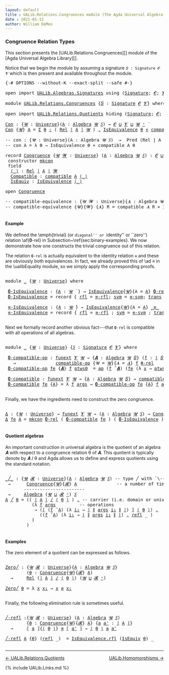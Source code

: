 ```yaml
---
layout: default
title : UALib.Relations.Congruences module (The Agda Universal Algebra Library)
date : 2021-01-13
author: William DeMeo
---
```


### <a id="congruence-relation-types">Congruence Relation Types</a>

This section presents the [UALib.Relations.Congruences][] module of the [Agda Universal Algebra Library][].

Notice that we begin the module by assuming a signature `𝑆 : Signature 𝓞 𝓥` which is then present and available throughout the module.

<pre class="Agda">
<a id="473" class="Symbol">{-#</a> <a id="477" class="Keyword">OPTIONS</a> <a id="485" class="Pragma">--without-K</a> <a id="497" class="Pragma">--exact-split</a> <a id="511" class="Pragma">--safe</a> <a id="518" class="Symbol">#-}</a>

<a id="523" class="Keyword">open</a> <a id="528" class="Keyword">import</a> <a id="535" href="UALib.Algebras.Signatures.html" class="Module">UALib.Algebras.Signatures</a> <a id="561" class="Keyword">using</a> <a id="567" class="Symbol">(</a><a id="568" href="UALib.Algebras.Signatures.html#1452" class="Function">Signature</a><a id="577" class="Symbol">;</a> <a id="579" href="universes.html#613" class="Generalizable">𝓞</a><a id="580" class="Symbol">;</a> <a id="582" href="universes.html#617" class="Generalizable">𝓥</a><a id="583" class="Symbol">)</a>

<a id="586" class="Keyword">module</a> <a id="593" href="UALib.Relations.Congruences.html" class="Module">UALib.Relations.Congruences</a> <a id="621" class="Symbol">{</a><a id="622" href="UALib.Relations.Congruences.html#622" class="Bound">𝑆</a> <a id="624" class="Symbol">:</a> <a id="626" href="UALib.Algebras.Signatures.html#1452" class="Function">Signature</a> <a id="636" href="universes.html#613" class="Generalizable">𝓞</a> <a id="638" href="universes.html#617" class="Generalizable">𝓥</a><a id="639" class="Symbol">}</a> <a id="641" class="Keyword">where</a>

<a id="648" class="Keyword">open</a> <a id="653" class="Keyword">import</a> <a id="660" href="UALib.Relations.Quotients.html" class="Module">UALib.Relations.Quotients</a> <a id="686" class="Keyword">hiding</a> <a id="693" class="Symbol">(</a><a id="694" href="UALib.Algebras.Signatures.html#1452" class="Function">Signature</a><a id="703" class="Symbol">;</a> <a id="705" href="universes.html#613" class="Generalizable">𝓞</a><a id="706" class="Symbol">;</a> <a id="708" href="universes.html#617" class="Generalizable">𝓥</a><a id="709" class="Symbol">)</a> <a id="711" class="Keyword">public</a>

<a id="Con"></a><a id="719" href="UALib.Relations.Congruences.html#719" class="Function">Con</a> <a id="723" class="Symbol">:</a> <a id="725" class="Symbol">{</a><a id="726" href="UALib.Relations.Congruences.html#726" class="Bound">𝓤</a> <a id="728" class="Symbol">:</a> <a id="730" href="universes.html#551" class="Postulate">Universe</a><a id="738" class="Symbol">}(</a><a id="740" href="UALib.Relations.Congruences.html#740" class="Bound">A</a> <a id="742" class="Symbol">:</a> <a id="744" href="UALib.Algebras.Algebras.html#811" class="Function">Algebra</a> <a id="752" href="UALib.Relations.Congruences.html#726" class="Bound">𝓤</a> <a id="754" href="UALib.Relations.Congruences.html#622" class="Bound">𝑆</a><a id="755" class="Symbol">)</a> <a id="757" class="Symbol">→</a> <a id="759" href="UALib.Relations.Congruences.html#636" class="Bound">𝓞</a> <a id="761" href="Agda.Primitive.html#636" class="Primitive Operator">⊔</a> <a id="763" href="UALib.Relations.Congruences.html#638" class="Bound">𝓥</a> <a id="765" href="Agda.Primitive.html#636" class="Primitive Operator">⊔</a> <a id="767" href="UALib.Relations.Congruences.html#726" class="Bound">𝓤</a> <a id="769" href="universes.html#527" class="Primitive Operator">⁺</a> <a id="771" href="universes.html#758" class="Function Operator">̇</a>
<a id="773" href="UALib.Relations.Congruences.html#719" class="Function">Con</a> <a id="777" class="Symbol">{</a><a id="778" href="UALib.Relations.Congruences.html#778" class="Bound">𝓤</a><a id="779" class="Symbol">}</a> <a id="781" href="UALib.Relations.Congruences.html#781" class="Bound">A</a> <a id="783" class="Symbol">=</a> <a id="785" href="MGS-MLTT.html#3074" class="Function">Σ</a> <a id="787" href="UALib.Relations.Congruences.html#787" class="Bound">θ</a> <a id="789" href="MGS-MLTT.html#3074" class="Function">꞉</a> <a id="791" class="Symbol">(</a> <a id="793" href="UALib.Relations.Binary.html#1487" class="Function">Rel</a> <a id="797" href="UALib.Prelude.Preliminaries.html#10371" class="Function Operator">∣</a> <a id="799" href="UALib.Relations.Congruences.html#781" class="Bound">A</a> <a id="801" href="UALib.Prelude.Preliminaries.html#10371" class="Function Operator">∣</a> <a id="803" href="UALib.Relations.Congruences.html#778" class="Bound">𝓤</a> <a id="805" class="Symbol">)</a> <a id="807" href="MGS-MLTT.html#3074" class="Function">,</a> <a id="809" href="UALib.Relations.Equivalences.html#668" class="Record">IsEquivalence</a> <a id="823" href="UALib.Relations.Congruences.html#787" class="Bound">θ</a> <a id="825" href="MGS-MLTT.html#3515" class="Function Operator">×</a> <a id="827" href="UALib.Relations.Quotients.html#6163" class="Function">compatible</a> <a id="838" href="UALib.Relations.Congruences.html#781" class="Bound">A</a> <a id="840" href="UALib.Relations.Congruences.html#787" class="Bound">θ</a>

<a id="843" class="Comment">-- con : {𝓤 : Universe}(A : Algebra 𝓤 𝑆)  →  Pred (Rel ∣ A ∣ 𝓤) (𝓞 ⊔ 𝓥 ⊔ 𝓤)</a>
<a id="919" class="Comment">-- con A = λ θ → IsEquivalence θ × compatible A θ</a>

<a id="970" class="Keyword">record</a> <a id="Congruence"></a><a id="977" href="UALib.Relations.Congruences.html#977" class="Record">Congruence</a> <a id="988" class="Symbol">{</a><a id="989" href="UALib.Relations.Congruences.html#989" class="Bound">𝓤</a> <a id="991" href="UALib.Relations.Congruences.html#991" class="Bound">𝓦</a> <a id="993" class="Symbol">:</a> <a id="995" href="universes.html#551" class="Postulate">Universe</a><a id="1003" class="Symbol">}</a> <a id="1005" class="Symbol">(</a><a id="1006" href="UALib.Relations.Congruences.html#1006" class="Bound">A</a> <a id="1008" class="Symbol">:</a> <a id="1010" href="UALib.Algebras.Algebras.html#811" class="Function">Algebra</a> <a id="1018" href="UALib.Relations.Congruences.html#989" class="Bound">𝓤</a> <a id="1020" href="UALib.Relations.Congruences.html#622" class="Bound">𝑆</a><a id="1021" class="Symbol">)</a> <a id="1023" class="Symbol">:</a> <a id="1025" href="UALib.Relations.Congruences.html#636" class="Bound">𝓞</a> <a id="1027" href="Agda.Primitive.html#636" class="Primitive Operator">⊔</a> <a id="1029" href="UALib.Relations.Congruences.html#638" class="Bound">𝓥</a> <a id="1031" href="Agda.Primitive.html#636" class="Primitive Operator">⊔</a> <a id="1033" href="UALib.Relations.Congruences.html#989" class="Bound">𝓤</a> <a id="1035" href="Agda.Primitive.html#636" class="Primitive Operator">⊔</a> <a id="1037" href="UALib.Relations.Congruences.html#991" class="Bound">𝓦</a> <a id="1039" href="universes.html#527" class="Primitive Operator">⁺</a> <a id="1041" href="universes.html#758" class="Function Operator">̇</a>  <a id="1044" class="Keyword">where</a>
 <a id="1051" class="Keyword">constructor</a> <a id="mkcon"></a><a id="1063" href="UALib.Relations.Congruences.html#1063" class="InductiveConstructor">mkcon</a>
 <a id="1070" class="Keyword">field</a>
  <a id="Congruence.⟨_⟩"></a><a id="1078" href="UALib.Relations.Congruences.html#1078" class="Field Operator">⟨_⟩</a> <a id="1082" class="Symbol">:</a> <a id="1084" href="UALib.Relations.Binary.html#1487" class="Function">Rel</a> <a id="1088" href="UALib.Prelude.Preliminaries.html#10371" class="Function Operator">∣</a> <a id="1090" href="UALib.Relations.Congruences.html#1006" class="Bound">A</a> <a id="1092" href="UALib.Prelude.Preliminaries.html#10371" class="Function Operator">∣</a> <a id="1094" href="UALib.Relations.Congruences.html#991" class="Bound">𝓦</a>
  <a id="Congruence.Compatible"></a><a id="1098" href="UALib.Relations.Congruences.html#1098" class="Field">Compatible</a> <a id="1109" class="Symbol">:</a> <a id="1111" href="UALib.Relations.Quotients.html#6163" class="Function">compatible</a> <a id="1122" href="UALib.Relations.Congruences.html#1006" class="Bound">A</a> <a id="1124" href="UALib.Relations.Congruences.html#1078" class="Field Operator">⟨_⟩</a>
  <a id="Congruence.IsEquiv"></a><a id="1130" href="UALib.Relations.Congruences.html#1130" class="Field">IsEquiv</a> <a id="1138" class="Symbol">:</a> <a id="1140" href="UALib.Relations.Equivalences.html#668" class="Record">IsEquivalence</a> <a id="1154" href="UALib.Relations.Congruences.html#1078" class="Field Operator">⟨_⟩</a>

<a id="1159" class="Keyword">open</a> <a id="1164" href="UALib.Relations.Congruences.html#977" class="Module">Congruence</a>

<a id="1176" class="Comment">-- compatible-equivalence : {𝓤 𝓦 : Universe}{𝑨 : Algebra 𝓤 𝑆} → Rel ∣ 𝑨 ∣ 𝓦 → 𝓞 ⊔ 𝓥 ⊔ 𝓦 ⊔ 𝓤 ̇</a>
<a id="1270" class="Comment">-- compatible-equivalence {𝓤}{𝓦} {𝑨} R = compatible 𝑨 R × IsEquivalence R</a>

</pre>

#### Example

We defined the \emph{trivial} (or ``diagonal'' or ``identity'' or ``zero'') relation \af{𝟎-rel} in Subsection~\ref{sec:binary-examples}.  We now demonstrate how one constructs the trivial congruence out of this relation.

The relation `𝟎-rel` is actually equivalent to the identity relation `≡` and these are obviously both equivalences. In fact, we already proved this of \ad ≡ in the \ualibEquality module, so we simply apply the corresponding proofs.

<pre class="Agda">

<a id="1840" class="Keyword">module</a> <a id="1847" href="UALib.Relations.Congruences.html#1847" class="Module">_</a> <a id="1849" class="Symbol">{</a><a id="1850" href="UALib.Relations.Congruences.html#1850" class="Bound">𝓤</a> <a id="1852" class="Symbol">:</a> <a id="1854" href="universes.html#551" class="Postulate">Universe</a><a id="1862" class="Symbol">}</a> <a id="1864" class="Keyword">where</a>

 <a id="1872" href="UALib.Relations.Congruences.html#1872" class="Function">𝟎-IsEquivalence</a> <a id="1888" class="Symbol">:</a> <a id="1890" class="Symbol">{</a><a id="1891" href="UALib.Relations.Congruences.html#1891" class="Bound">A</a> <a id="1893" class="Symbol">:</a> <a id="1895" href="UALib.Relations.Congruences.html#1850" class="Bound">𝓤</a> <a id="1897" href="universes.html#758" class="Function Operator">̇</a> <a id="1899" class="Symbol">}</a> <a id="1901" class="Symbol">→</a> <a id="1903" href="UALib.Relations.Equivalences.html#668" class="Record">IsEquivalence</a><a id="1916" class="Symbol">{</a><a id="1917" href="UALib.Relations.Congruences.html#1850" class="Bound">𝓤</a><a id="1918" class="Symbol">}{</a><a id="1920" class="Argument">A</a> <a id="1922" class="Symbol">=</a> <a id="1924" href="UALib.Relations.Congruences.html#1891" class="Bound">A</a><a id="1925" class="Symbol">}</a> <a id="1927" href="UALib.Relations.Binary.html#1995" class="Function">𝟎-rel</a>
 <a id="1934" href="UALib.Relations.Congruences.html#1872" class="Function">𝟎-IsEquivalence</a> <a id="1950" class="Symbol">=</a> <a id="1952" class="Keyword">record</a> <a id="1959" class="Symbol">{</a> <a id="1961" href="UALib.Relations.Equivalences.html#736" class="Field">rfl</a> <a id="1965" class="Symbol">=</a> <a id="1967" href="UALib.Prelude.Equality.html#1368" class="Function">≡-rfl</a><a id="1972" class="Symbol">;</a> <a id="1974" href="UALib.Relations.Equivalences.html#761" class="Field">sym</a> <a id="1978" class="Symbol">=</a> <a id="1980" href="UALib.Prelude.Equality.html#1412" class="Function">≡-sym</a><a id="1985" class="Symbol">;</a> <a id="1987" href="UALib.Relations.Equivalences.html#786" class="Field">trans</a> <a id="1993" class="Symbol">=</a> <a id="1995" href="UALib.Prelude.Equality.html#1477" class="Function">≡-trans</a> <a id="2003" class="Symbol">}</a>

 <a id="2007" href="UALib.Relations.Congruences.html#2007" class="Function">≡-IsEquivalence</a> <a id="2023" class="Symbol">:</a> <a id="2025" class="Symbol">{</a><a id="2026" href="UALib.Relations.Congruences.html#2026" class="Bound">A</a> <a id="2028" class="Symbol">:</a> <a id="2030" href="UALib.Relations.Congruences.html#1850" class="Bound">𝓤</a> <a id="2032" href="universes.html#758" class="Function Operator">̇</a><a id="2033" class="Symbol">}</a> <a id="2035" class="Symbol">→</a> <a id="2037" href="UALib.Relations.Equivalences.html#668" class="Record">IsEquivalence</a><a id="2050" class="Symbol">{</a><a id="2051" href="UALib.Relations.Congruences.html#1850" class="Bound">𝓤</a><a id="2052" class="Symbol">}{</a><a id="2054" class="Argument">A</a> <a id="2056" class="Symbol">=</a> <a id="2058" href="UALib.Relations.Congruences.html#2026" class="Bound">A</a><a id="2059" class="Symbol">}</a> <a id="2061" href="UALib.Prelude.Preliminaries.html#5654" class="Datatype Operator">_≡_</a>
 <a id="2066" href="UALib.Relations.Congruences.html#2007" class="Function">≡-IsEquivalence</a> <a id="2082" class="Symbol">=</a> <a id="2084" class="Keyword">record</a> <a id="2091" class="Symbol">{</a> <a id="2093" href="UALib.Relations.Equivalences.html#736" class="Field">rfl</a> <a id="2097" class="Symbol">=</a> <a id="2099" href="UALib.Prelude.Equality.html#1368" class="Function">≡-rfl</a> <a id="2105" class="Symbol">;</a> <a id="2107" href="UALib.Relations.Equivalences.html#761" class="Field">sym</a> <a id="2111" class="Symbol">=</a> <a id="2113" href="UALib.Prelude.Equality.html#1412" class="Function">≡-sym</a> <a id="2119" class="Symbol">;</a> <a id="2121" href="UALib.Relations.Equivalences.html#786" class="Field">trans</a> <a id="2127" class="Symbol">=</a> <a id="2129" href="UALib.Prelude.Equality.html#1477" class="Function">≡-trans</a> <a id="2137" class="Symbol">}</a>

</pre>

Next we formally record another obvious fact---that `𝟎-rel` is compatible with all operations of all algebras.

<pre class="Agda">

<a id="2278" class="Keyword">module</a> <a id="2285" href="UALib.Relations.Congruences.html#2285" class="Module">_</a> <a id="2287" class="Symbol">{</a><a id="2288" href="UALib.Relations.Congruences.html#2288" class="Bound">𝓤</a> <a id="2290" class="Symbol">:</a> <a id="2292" href="universes.html#551" class="Postulate">Universe</a><a id="2300" class="Symbol">}</a> <a id="2302" class="Symbol">{</a><a id="2303" href="UALib.Relations.Congruences.html#2303" class="Bound">𝑆</a> <a id="2305" class="Symbol">:</a> <a id="2307" href="UALib.Algebras.Signatures.html#1452" class="Function">Signature</a> <a id="2317" href="UALib.Relations.Congruences.html#636" class="Bound">𝓞</a> <a id="2319" href="UALib.Relations.Congruences.html#638" class="Bound">𝓥</a><a id="2320" class="Symbol">}</a> <a id="2322" class="Keyword">where</a>

 <a id="2330" href="UALib.Relations.Congruences.html#2330" class="Function">𝟎-compatible-op</a> <a id="2346" class="Symbol">:</a> <a id="2348" href="MGS-FunExt-from-Univalence.html#393" class="Function">funext</a> <a id="2355" href="UALib.Relations.Congruences.html#638" class="Bound">𝓥</a> <a id="2357" href="UALib.Relations.Congruences.html#2288" class="Bound">𝓤</a> <a id="2359" class="Symbol">→</a> <a id="2361" class="Symbol">{</a><a id="2362" href="UALib.Relations.Congruences.html#2362" class="Bound">𝑨</a> <a id="2364" class="Symbol">:</a> <a id="2366" href="UALib.Algebras.Algebras.html#811" class="Function">Algebra</a> <a id="2374" href="UALib.Relations.Congruences.html#2288" class="Bound">𝓤</a> <a id="2376" href="UALib.Relations.Congruences.html#2303" class="Bound">𝑆</a><a id="2377" class="Symbol">}</a> <a id="2379" class="Symbol">(</a><a id="2380" href="UALib.Relations.Congruences.html#2380" class="Bound">f</a> <a id="2382" class="Symbol">:</a> <a id="2384" href="UALib.Prelude.Preliminaries.html#10371" class="Function Operator">∣</a> <a id="2386" href="UALib.Relations.Congruences.html#2303" class="Bound">𝑆</a> <a id="2388" href="UALib.Prelude.Preliminaries.html#10371" class="Function Operator">∣</a><a id="2389" class="Symbol">)</a>
   <a id="2394" class="Symbol">→</a>               <a id="2410" href="UALib.Relations.Quotients.html#5894" class="Function">compatible-op</a> <a id="2424" class="Symbol">{</a><a id="2425" class="Argument">𝓤</a> <a id="2427" class="Symbol">=</a> <a id="2429" href="UALib.Relations.Congruences.html#2288" class="Bound">𝓤</a><a id="2430" class="Symbol">}{</a><a id="2432" class="Argument">𝑨</a> <a id="2434" class="Symbol">=</a> <a id="2436" href="UALib.Relations.Congruences.html#2362" class="Bound">𝑨</a><a id="2437" class="Symbol">}</a> <a id="2439" href="UALib.Relations.Congruences.html#2380" class="Bound">f</a> <a id="2441" href="UALib.Relations.Binary.html#1995" class="Function">𝟎-rel</a>
 <a id="2448" href="UALib.Relations.Congruences.html#2330" class="Function">𝟎-compatible-op</a> <a id="2464" href="UALib.Relations.Congruences.html#2464" class="Bound">fe</a> <a id="2467" class="Symbol">{</a><a id="2468" href="UALib.Relations.Congruences.html#2468" class="Bound">𝑨</a><a id="2469" class="Symbol">}</a> <a id="2471" href="UALib.Relations.Congruences.html#2471" class="Bound">f</a> <a id="2473" href="UALib.Relations.Congruences.html#2473" class="Bound">ptws0</a>  <a id="2480" class="Symbol">=</a> <a id="2482" href="MGS-MLTT.html#6613" class="Function">ap</a> <a id="2485" class="Symbol">(</a><a id="2486" href="UALib.Relations.Congruences.html#2471" class="Bound">f</a> <a id="2488" href="UALib.Algebras.Algebras.html#3426" class="Function Operator">̂</a> <a id="2490" href="UALib.Relations.Congruences.html#2468" class="Bound">𝑨</a><a id="2491" class="Symbol">)</a> <a id="2493" class="Symbol">(</a><a id="2494" href="UALib.Relations.Congruences.html#2464" class="Bound">fe</a> <a id="2497" class="Symbol">(λ</a> <a id="2500" href="UALib.Relations.Congruences.html#2500" class="Bound">x</a> <a id="2502" class="Symbol">→</a> <a id="2504" href="UALib.Relations.Congruences.html#2473" class="Bound">ptws0</a> <a id="2510" href="UALib.Relations.Congruences.html#2500" class="Bound">x</a><a id="2511" class="Symbol">))</a>

 <a id="2516" href="UALib.Relations.Congruences.html#2516" class="Function">𝟎-compatible</a> <a id="2529" class="Symbol">:</a> <a id="2531" href="MGS-FunExt-from-Univalence.html#393" class="Function">funext</a> <a id="2538" href="UALib.Relations.Congruences.html#638" class="Bound">𝓥</a> <a id="2540" href="UALib.Relations.Congruences.html#2288" class="Bound">𝓤</a> <a id="2542" class="Symbol">→</a> <a id="2544" class="Symbol">{</a><a id="2545" href="UALib.Relations.Congruences.html#2545" class="Bound">A</a> <a id="2547" class="Symbol">:</a> <a id="2549" href="UALib.Algebras.Algebras.html#811" class="Function">Algebra</a> <a id="2557" href="UALib.Relations.Congruences.html#2288" class="Bound">𝓤</a> <a id="2559" href="UALib.Relations.Congruences.html#2303" class="Bound">𝑆</a><a id="2560" class="Symbol">}</a> <a id="2562" class="Symbol">→</a> <a id="2564" href="UALib.Relations.Quotients.html#6163" class="Function">compatible</a> <a id="2575" href="UALib.Relations.Congruences.html#2545" class="Bound">A</a> <a id="2577" href="UALib.Relations.Binary.html#1995" class="Function">𝟎-rel</a>
 <a id="2584" href="UALib.Relations.Congruences.html#2516" class="Function">𝟎-compatible</a> <a id="2597" href="UALib.Relations.Congruences.html#2597" class="Bound">fe</a> <a id="2600" class="Symbol">{</a><a id="2601" href="UALib.Relations.Congruences.html#2601" class="Bound">A</a><a id="2602" class="Symbol">}</a> <a id="2604" class="Symbol">=</a> <a id="2606" class="Symbol">λ</a> <a id="2608" href="UALib.Relations.Congruences.html#2608" class="Bound">f</a> <a id="2610" href="UALib.Relations.Congruences.html#2610" class="Bound">args</a> <a id="2615" class="Symbol">→</a> <a id="2617" href="UALib.Relations.Congruences.html#2330" class="Function">𝟎-compatible-op</a> <a id="2633" href="UALib.Relations.Congruences.html#2597" class="Bound">fe</a> <a id="2636" class="Symbol">{</a><a id="2637" href="UALib.Relations.Congruences.html#2601" class="Bound">A</a><a id="2638" class="Symbol">}</a> <a id="2640" href="UALib.Relations.Congruences.html#2608" class="Bound">f</a> <a id="2642" href="UALib.Relations.Congruences.html#2610" class="Bound">args</a>

</pre>

Finally, we have the ingredients need to construct the zero congruence.

<pre class="Agda">

<a id="Δ"></a><a id="2747" href="UALib.Relations.Congruences.html#2747" class="Function">Δ</a> <a id="2749" class="Symbol">:</a> <a id="2751" class="Symbol">{</a><a id="2752" href="UALib.Relations.Congruences.html#2752" class="Bound">𝓤</a> <a id="2754" class="Symbol">:</a> <a id="2756" href="universes.html#551" class="Postulate">Universe</a><a id="2764" class="Symbol">}</a> <a id="2766" class="Symbol">→</a> <a id="2768" href="MGS-FunExt-from-Univalence.html#393" class="Function">funext</a> <a id="2775" href="UALib.Relations.Congruences.html#638" class="Bound">𝓥</a> <a id="2777" href="UALib.Relations.Congruences.html#2752" class="Bound">𝓤</a> <a id="2779" class="Symbol">→</a> <a id="2781" class="Symbol">(</a><a id="2782" href="UALib.Relations.Congruences.html#2782" class="Bound">A</a> <a id="2784" class="Symbol">:</a> <a id="2786" href="UALib.Algebras.Algebras.html#811" class="Function">Algebra</a> <a id="2794" href="UALib.Relations.Congruences.html#2752" class="Bound">𝓤</a> <a id="2796" href="UALib.Relations.Congruences.html#622" class="Bound">𝑆</a><a id="2797" class="Symbol">)</a> <a id="2799" class="Symbol">→</a> <a id="2801" href="UALib.Relations.Congruences.html#977" class="Record">Congruence</a> <a id="2812" href="UALib.Relations.Congruences.html#2782" class="Bound">A</a>
<a id="2814" href="UALib.Relations.Congruences.html#2747" class="Function">Δ</a> <a id="2816" href="UALib.Relations.Congruences.html#2816" class="Bound">fe</a> <a id="2819" href="UALib.Relations.Congruences.html#2819" class="Bound">A</a> <a id="2821" class="Symbol">=</a> <a id="2823" href="UALib.Relations.Congruences.html#1063" class="InductiveConstructor">mkcon</a> <a id="2829" href="UALib.Relations.Binary.html#1995" class="Function">𝟎-rel</a> <a id="2835" class="Symbol">(</a> <a id="2837" href="UALib.Relations.Congruences.html#2516" class="Function">𝟎-compatible</a> <a id="2850" href="UALib.Relations.Congruences.html#2816" class="Bound">fe</a> <a id="2853" class="Symbol">)</a> <a id="2855" class="Symbol">(</a> <a id="2857" href="UALib.Relations.Congruences.html#1872" class="Function">𝟎-IsEquivalence</a> <a id="2873" class="Symbol">)</a>

</pre>

#### Quotient algebras

An important construction in universal algebra is the quotient of an algebra 𝑨 with respect to a congruence relation θ of 𝑨.  This quotient is typically denote by 𝑨 / θ and Agda allows us to define and express quotients using the standard notation.

<pre class="Agda">

<a id="_╱_"></a><a id="3176" href="UALib.Relations.Congruences.html#3176" class="Function Operator">_╱_</a> <a id="3180" class="Symbol">:</a> <a id="3182" class="Symbol">{</a><a id="3183" href="UALib.Relations.Congruences.html#3183" class="Bound">𝓤</a> <a id="3185" href="UALib.Relations.Congruences.html#3185" class="Bound">𝓡</a> <a id="3187" class="Symbol">:</a> <a id="3189" href="universes.html#551" class="Postulate">Universe</a><a id="3197" class="Symbol">}(</a><a id="3199" href="UALib.Relations.Congruences.html#3199" class="Bound">A</a> <a id="3201" class="Symbol">:</a> <a id="3203" href="UALib.Algebras.Algebras.html#811" class="Function">Algebra</a> <a id="3211" href="UALib.Relations.Congruences.html#3183" class="Bound">𝓤</a> <a id="3213" href="UALib.Relations.Congruences.html#622" class="Bound">𝑆</a><a id="3214" class="Symbol">)</a> <a id="3216" class="Comment">-- type ╱ with `\---` plus `C-f`</a>
 <a id="3250" class="Symbol">→</a>      <a id="3257" href="UALib.Relations.Congruences.html#977" class="Record">Congruence</a><a id="3267" class="Symbol">{</a><a id="3268" href="UALib.Relations.Congruences.html#3183" class="Bound">𝓤</a><a id="3269" class="Symbol">}{</a><a id="3271" href="UALib.Relations.Congruences.html#3185" class="Bound">𝓡</a><a id="3272" class="Symbol">}</a> <a id="3274" href="UALib.Relations.Congruences.html#3199" class="Bound">A</a>               <a id="3290" class="Comment">-- a number of times, then `\_p`</a>
       <a id="3330" class="Comment">-----------------------</a>
 <a id="3355" class="Symbol">→</a>     <a id="3361" href="UALib.Algebras.Algebras.html#811" class="Function">Algebra</a> <a id="3369" class="Symbol">(</a><a id="3370" href="UALib.Relations.Congruences.html#3183" class="Bound">𝓤</a> <a id="3372" href="Agda.Primitive.html#636" class="Primitive Operator">⊔</a> <a id="3374" href="UALib.Relations.Congruences.html#3185" class="Bound">𝓡</a> <a id="3376" href="universes.html#527" class="Primitive Operator">⁺</a><a id="3377" class="Symbol">)</a> <a id="3379" href="UALib.Relations.Congruences.html#622" class="Bound">𝑆</a>
<a id="3381" href="UALib.Relations.Congruences.html#3381" class="Bound">A</a> <a id="3383" href="UALib.Relations.Congruences.html#3176" class="Function Operator">╱</a> <a id="3385" href="UALib.Relations.Congruences.html#3385" class="Bound">θ</a> <a id="3387" class="Symbol">=</a> <a id="3389" class="Symbol">((</a> <a id="3392" href="UALib.Prelude.Preliminaries.html#10371" class="Function Operator">∣</a> <a id="3394" href="UALib.Relations.Congruences.html#3381" class="Bound">A</a> <a id="3396" href="UALib.Prelude.Preliminaries.html#10371" class="Function Operator">∣</a> <a id="3398" href="UALib.Relations.Quotients.html#1422" class="Function Operator">/</a> <a id="3400" href="UALib.Relations.Congruences.html#1078" class="Field Operator">⟨</a> <a id="3402" href="UALib.Relations.Congruences.html#3385" class="Bound">θ</a> <a id="3404" href="UALib.Relations.Congruences.html#1078" class="Field Operator">⟩</a> <a id="3406" class="Symbol">)</a> <a id="3408" href="UALib.Prelude.Preliminaries.html#5763" class="InductiveConstructor Operator">,</a> <a id="3410" class="Comment">-- carrier (i.e. domain or universe))</a>
          <a id="3458" class="Symbol">(λ</a> <a id="3461" href="UALib.Relations.Congruences.html#3461" class="Bound">f</a> <a id="3463" href="UALib.Relations.Congruences.html#3463" class="Bound">args</a>         <a id="3476" class="Comment">-- operations</a>
           <a id="3501" class="Symbol">→</a> <a id="3503" class="Symbol">(</a><a id="3504" href="UALib.Relations.Quotients.html#740" class="Function Operator">[</a> <a id="3506" class="Symbol">(</a><a id="3507" href="UALib.Relations.Congruences.html#3461" class="Bound">f</a> <a id="3509" href="UALib.Algebras.Algebras.html#3426" class="Function Operator">̂</a> <a id="3511" href="UALib.Relations.Congruences.html#3381" class="Bound">A</a><a id="3512" class="Symbol">)</a> <a id="3514" class="Symbol">(λ</a> <a id="3517" href="UALib.Relations.Congruences.html#3517" class="Bound">i₁</a> <a id="3520" class="Symbol">→</a> <a id="3522" href="UALib.Prelude.Preliminaries.html#10371" class="Function Operator">∣</a> <a id="3524" href="UALib.Prelude.Preliminaries.html#10452" class="Function Operator">∥</a> <a id="3526" href="UALib.Relations.Congruences.html#3463" class="Bound">args</a> <a id="3531" href="UALib.Relations.Congruences.html#3517" class="Bound">i₁</a> <a id="3534" href="UALib.Prelude.Preliminaries.html#10452" class="Function Operator">∥</a> <a id="3536" href="UALib.Prelude.Preliminaries.html#10371" class="Function Operator">∣</a><a id="3537" class="Symbol">)</a> <a id="3539" href="UALib.Relations.Quotients.html#740" class="Function Operator">]</a> <a id="3541" href="UALib.Relations.Congruences.html#1078" class="Field Operator">⟨</a> <a id="3543" href="UALib.Relations.Congruences.html#3385" class="Bound">θ</a> <a id="3545" href="UALib.Relations.Congruences.html#1078" class="Field Operator">⟩</a><a id="3546" class="Symbol">)</a> <a id="3548" href="UALib.Prelude.Preliminaries.html#5763" class="InductiveConstructor Operator">,</a>
             <a id="3563" class="Symbol">((</a><a id="3565" href="UALib.Relations.Congruences.html#3461" class="Bound">f</a> <a id="3567" href="UALib.Algebras.Algebras.html#3426" class="Function Operator">̂</a> <a id="3569" href="UALib.Relations.Congruences.html#3381" class="Bound">A</a><a id="3570" class="Symbol">)</a> <a id="3572" class="Symbol">(λ</a> <a id="3575" href="UALib.Relations.Congruences.html#3575" class="Bound">i₁</a> <a id="3578" class="Symbol">→</a> <a id="3580" href="UALib.Prelude.Preliminaries.html#10371" class="Function Operator">∣</a> <a id="3582" href="UALib.Prelude.Preliminaries.html#10452" class="Function Operator">∥</a> <a id="3584" href="UALib.Relations.Congruences.html#3463" class="Bound">args</a> <a id="3589" href="UALib.Relations.Congruences.html#3575" class="Bound">i₁</a> <a id="3592" href="UALib.Prelude.Preliminaries.html#10452" class="Function Operator">∥</a> <a id="3594" href="UALib.Prelude.Preliminaries.html#10371" class="Function Operator">∣</a><a id="3595" class="Symbol">)</a> <a id="3597" href="UALib.Prelude.Preliminaries.html#5763" class="InductiveConstructor Operator">,</a> <a id="3599" href="UALib.Prelude.Preliminaries.html#5690" class="InductiveConstructor">refl</a> <a id="3604" class="Symbol">_</a> <a id="3606" class="Symbol">)</a>
          <a id="3618" class="Symbol">)</a>
        <a id="3628" class="Symbol">)</a>

</pre>

#### Examples

The zero element of a quotient can be expressed as follows.

<pre class="Agda">

<a id="Zero╱"></a><a id="3733" href="UALib.Relations.Congruences.html#3733" class="Function">Zero╱</a> <a id="3739" class="Symbol">:</a> <a id="3741" class="Symbol">{</a><a id="3742" href="UALib.Relations.Congruences.html#3742" class="Bound">𝓤</a> <a id="3744" href="UALib.Relations.Congruences.html#3744" class="Bound">𝓡</a> <a id="3746" class="Symbol">:</a> <a id="3748" href="universes.html#551" class="Postulate">Universe</a><a id="3756" class="Symbol">}{</a><a id="3758" href="UALib.Relations.Congruences.html#3758" class="Bound">A</a> <a id="3760" class="Symbol">:</a> <a id="3762" href="UALib.Algebras.Algebras.html#811" class="Function">Algebra</a> <a id="3770" href="UALib.Relations.Congruences.html#3742" class="Bound">𝓤</a> <a id="3772" href="UALib.Relations.Congruences.html#622" class="Bound">𝑆</a><a id="3773" class="Symbol">}</a>
        <a id="3783" class="Symbol">(</a><a id="3784" href="UALib.Relations.Congruences.html#3784" class="Bound">θ</a> <a id="3786" class="Symbol">:</a> <a id="3788" href="UALib.Relations.Congruences.html#977" class="Record">Congruence</a><a id="3798" class="Symbol">{</a><a id="3799" href="UALib.Relations.Congruences.html#3742" class="Bound">𝓤</a><a id="3800" class="Symbol">}{</a><a id="3802" href="UALib.Relations.Congruences.html#3744" class="Bound">𝓡</a><a id="3803" class="Symbol">}</a> <a id="3805" href="UALib.Relations.Congruences.html#3758" class="Bound">A</a><a id="3806" class="Symbol">)</a>
  <a id="3810" class="Symbol">→</a>     <a id="3816" href="UALib.Relations.Binary.html#1487" class="Function">Rel</a> <a id="3820" class="Symbol">(</a><a id="3821" href="UALib.Prelude.Preliminaries.html#10371" class="Function Operator">∣</a> <a id="3823" href="UALib.Relations.Congruences.html#3758" class="Bound">A</a> <a id="3825" href="UALib.Prelude.Preliminaries.html#10371" class="Function Operator">∣</a> <a id="3827" href="UALib.Relations.Quotients.html#1422" class="Function Operator">/</a> <a id="3829" href="UALib.Relations.Congruences.html#1078" class="Field Operator">⟨</a> <a id="3831" href="UALib.Relations.Congruences.html#3784" class="Bound">θ</a> <a id="3833" href="UALib.Relations.Congruences.html#1078" class="Field Operator">⟩</a><a id="3834" class="Symbol">)</a> <a id="3836" class="Symbol">(</a><a id="3837" href="UALib.Relations.Congruences.html#3742" class="Bound">𝓤</a> <a id="3839" href="Agda.Primitive.html#636" class="Primitive Operator">⊔</a> <a id="3841" href="UALib.Relations.Congruences.html#3744" class="Bound">𝓡</a> <a id="3843" href="universes.html#527" class="Primitive Operator">⁺</a><a id="3844" class="Symbol">)</a>

<a id="3847" href="UALib.Relations.Congruences.html#3733" class="Function">Zero╱</a> <a id="3853" href="UALib.Relations.Congruences.html#3853" class="Bound">θ</a> <a id="3855" class="Symbol">=</a> <a id="3857" class="Symbol">λ</a> <a id="3859" href="UALib.Relations.Congruences.html#3859" class="Bound">x</a> <a id="3861" href="UALib.Relations.Congruences.html#3861" class="Bound">x₁</a> <a id="3864" class="Symbol">→</a> <a id="3866" href="UALib.Relations.Congruences.html#3859" class="Bound">x</a> <a id="3868" href="UALib.Prelude.Preliminaries.html#5654" class="Datatype Operator">≡</a> <a id="3870" href="UALib.Relations.Congruences.html#3861" class="Bound">x₁</a>

</pre>

Finally, the following elimination rule is sometimes useful.

<pre class="Agda">

<a id="╱-refl"></a><a id="3962" href="UALib.Relations.Congruences.html#3962" class="Function">╱-refl</a> <a id="3969" class="Symbol">:{</a><a id="3971" href="UALib.Relations.Congruences.html#3971" class="Bound">𝓤</a> <a id="3973" href="UALib.Relations.Congruences.html#3973" class="Bound">𝓡</a> <a id="3975" class="Symbol">:</a> <a id="3977" href="universes.html#551" class="Postulate">Universe</a><a id="3985" class="Symbol">}</a> <a id="3987" class="Symbol">(</a><a id="3988" href="UALib.Relations.Congruences.html#3988" class="Bound">A</a> <a id="3990" class="Symbol">:</a> <a id="3992" href="UALib.Algebras.Algebras.html#811" class="Function">Algebra</a> <a id="4000" href="UALib.Relations.Congruences.html#3971" class="Bound">𝓤</a> <a id="4002" href="UALib.Relations.Congruences.html#622" class="Bound">𝑆</a><a id="4003" class="Symbol">)</a>
        <a id="4013" class="Symbol">{</a><a id="4014" href="UALib.Relations.Congruences.html#4014" class="Bound">θ</a> <a id="4016" class="Symbol">:</a> <a id="4018" href="UALib.Relations.Congruences.html#977" class="Record">Congruence</a><a id="4028" class="Symbol">{</a><a id="4029" href="UALib.Relations.Congruences.html#3971" class="Bound">𝓤</a><a id="4030" class="Symbol">}{</a><a id="4032" href="UALib.Relations.Congruences.html#3973" class="Bound">𝓡</a><a id="4033" class="Symbol">}</a> <a id="4035" href="UALib.Relations.Congruences.html#3988" class="Bound">A</a><a id="4036" class="Symbol">}</a> <a id="4038" class="Symbol">{</a><a id="4039" href="UALib.Relations.Congruences.html#4039" class="Bound">a</a> <a id="4041" href="UALib.Relations.Congruences.html#4041" class="Bound">a&#39;</a> <a id="4044" class="Symbol">:</a> <a id="4046" href="UALib.Prelude.Preliminaries.html#10371" class="Function Operator">∣</a> <a id="4048" href="UALib.Relations.Congruences.html#3988" class="Bound">A</a> <a id="4050" href="UALib.Prelude.Preliminaries.html#10371" class="Function Operator">∣</a><a id="4051" class="Symbol">}</a>
  <a id="4055" class="Symbol">→</a>     <a id="4061" href="UALib.Relations.Quotients.html#1700" class="Function Operator">⟦</a> <a id="4063" href="UALib.Relations.Congruences.html#4039" class="Bound">a</a> <a id="4065" href="UALib.Relations.Quotients.html#1700" class="Function Operator">⟧</a><a id="4066" class="Symbol">{</a><a id="4067" href="UALib.Relations.Congruences.html#1078" class="Field Operator">⟨</a> <a id="4069" href="UALib.Relations.Congruences.html#4014" class="Bound">θ</a> <a id="4071" href="UALib.Relations.Congruences.html#1078" class="Field Operator">⟩</a><a id="4072" class="Symbol">}</a> <a id="4074" href="UALib.Prelude.Preliminaries.html#5654" class="Datatype Operator">≡</a> <a id="4076" href="UALib.Relations.Quotients.html#1700" class="Function Operator">⟦</a> <a id="4078" href="UALib.Relations.Congruences.html#4041" class="Bound">a&#39;</a> <a id="4081" href="UALib.Relations.Quotients.html#1700" class="Function Operator">⟧</a> <a id="4083" class="Symbol">→</a> <a id="4085" href="UALib.Relations.Congruences.html#1078" class="Field Operator">⟨</a> <a id="4087" href="UALib.Relations.Congruences.html#4014" class="Bound">θ</a> <a id="4089" href="UALib.Relations.Congruences.html#1078" class="Field Operator">⟩</a> <a id="4091" href="UALib.Relations.Congruences.html#4039" class="Bound">a</a> <a id="4093" href="UALib.Relations.Congruences.html#4041" class="Bound">a&#39;</a>

<a id="4097" href="UALib.Relations.Congruences.html#3962" class="Function">╱-refl</a> <a id="4104" href="UALib.Relations.Congruences.html#4104" class="Bound">A</a> <a id="4106" class="Symbol">{</a><a id="4107" href="UALib.Relations.Congruences.html#4107" class="Bound">θ</a><a id="4108" class="Symbol">}</a> <a id="4110" class="Symbol">(</a><a id="4111" href="UALib.Prelude.Preliminaries.html#5690" class="InductiveConstructor">refl</a> <a id="4116" class="Symbol">_)</a>  <a id="4120" class="Symbol">=</a> <a id="4122" href="UALib.Relations.Equivalences.html#736" class="Field">IsEquivalence.rfl</a> <a id="4140" class="Symbol">(</a><a id="4141" href="UALib.Relations.Congruences.html#1130" class="Field">IsEquiv</a> <a id="4149" href="UALib.Relations.Congruences.html#4107" class="Bound">θ</a><a id="4150" class="Symbol">)</a> <a id="4152" class="Symbol">_</a>

</pre>

--------------------------------------

[← UALib.Relations.Quotients](UALib.Relations.Quotients.html)
<span style="float:right;">[UALib.Homomorphisms →](UALib.Homomorphisms.html)</span>

{% include UALib.Links.md %}
